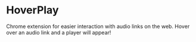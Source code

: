 HoverPlay
=========

Chrome extension for easier interaction with audio links on the web. Hover over an audio link and a player will appear!

